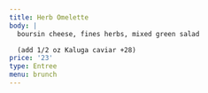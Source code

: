 ```yaml
---
title: Herb Omelette
body: |
  boursin cheese, fines herbs, mixed green salad

  (add 1/2 oz Kaluga caviar +28)
price: '23'
type: Entree
menu: brunch
---
```




